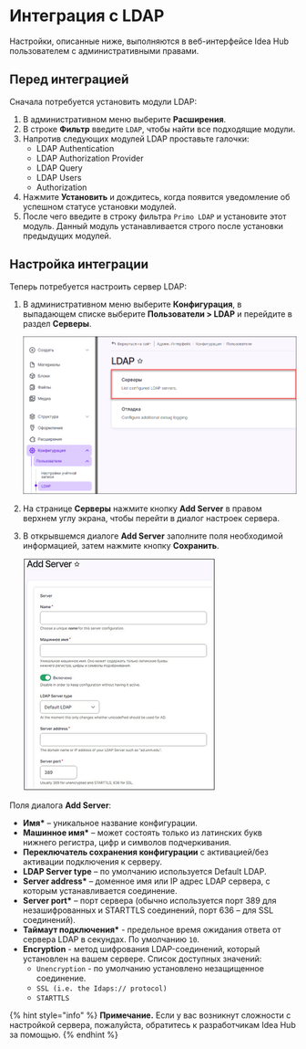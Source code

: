 # Интеграция с LDAP

Настройки, описанные ниже, выполняются в веб-интерфейсе Idea Hub пользователем с административными правами.

## Перед интеграцией

Сначала потребуется установить модули LDAP:
1. В административном меню выберите **Расширения**.
1. В строке **Фильтр** введите `LDAP`, чтобы найти все подходящие модули.
1. Напротив следующих модулей LDAP проставьте галочки:
   * LDAP Authentication
   * LDAP Authorization Provider
   * LDAP Query
   * LDAP Users
   * Authorization
1. Нажмите **Установить** и дождитесь, когда появится уведомление об успешном статусе установки модулей.
1. После чего введите в строку фильтра `Primo LDAP` и установите этот модуль. Данный модуль устанавливается строго после установки предыдущих модулей.

## Настройка интеграции

Теперь потребуется настроить сервер LDAP:

1. В административном меню выберите **Конфигурация**, в выпадающем списке выберите **Пользователи > LDAP** и перейдите в раздел **Серверы**.

   ![](<../../../../idea-hub/resources/installation/config-ldap.png>)

1. На странице **Серверы** нажмите кнопку **Add Server** в правом верхнем углу экрана, чтобы перейти в диалог настроек сервера.
1. В открывшемся диалоге **Add Server** заполните поля необходимой информацией, затем нажмите кнопку **Сохранить**.

   ![](<../../../../.gitbook/assets/LDAP_integration-AddServer_dialog.png>)

Поля диалога **Add Server**:
* **Имя\*** – уникальное название конфигурации.
* **Машинное имя\*** – может состоять только из латинских букв нижнего регистра, цифр и символов подчеркивания.
* **Переключатель сохранения конфигурации** с активацией/без активации подключения к серверу.
* **LDAP Server type** – по умолчанию используется Default LDAP.
* **Server address\*** – доменное имя или IP адрес LDAP сервера, с которым устанавливается соединение.
* **Server port\*** – порт сервера (обычно используется порт 389 для незашифрованных и STARTTLS соединений, порт 636 – для SSL соединений).
* **Таймаут подключения\*** - предельное время ожидания ответа от сервера LDAP в секундах. По умолчанию `10`.
* **Encryption** - метод шифрования LDAP-соединений, который установлен на вашем сервере. Список доступных значений:
  * `Unencryption` - по умолчанию установлено незащищенное соединение.
  * `SSL (i.e. the Idaps:// protocol)`
  * `STARTTLS`


{% hint style="info" %}
**Примечание.** Если у вас возникнут сложности с настройкой сервера, пожалуйста, обратитесь к разработчикам Idea Hub за помощью.
{% endhint %}

